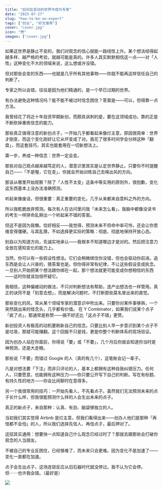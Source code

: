 ```yaml
---
title: "如何在变动的世界中成为专家"
date: "2025-07-27"
slug: "how-to-be-an-expert"
tags: ["创业", "好文推荐"]
cover: "cover.jpg"
icon: "😎"
images: ["cover.jpg"]
---
```

如果这世界是静止不变的，我们对观念的信心就能一路线性上升。某个想法经得起越多样、越严格的考验，就越可能是真的。许多人其实默默相信这一点——对「人性」这种变化不大的领域来说，这么想或许没错。



但对那些会变的东西——也就是几乎所有其他事物——你就不能再这样信任自己的判断了。



专家之所以会错，往往是因为他们精通的，是一个早已过期的世界。



有办法避免这种情况吗？能不能不被过时信念困住？答案是——可以，但得靠一点方法。



我曾经花了将近十年投资早期新创，而颇具讽刺的是，要在这领域成功，靠的正是不断砍掉重练信念的能力。



那些真正值得注意的新创点子，一开始几乎都看起来像烂主意，原因很简单：世界才刚变，而这个变化刚好让它从坏变成了对。我花了很多时间学会分辨这种「翻盘」，而这套技巧，其实也能套用在一切新想法上。



第一步，养成一种信念：世界一定会变。



那些对自己观点越来越笃定的人，潜意识里其实是认定世界静止。只要你不时提醒自己——「不是喔，它在变」，你就会开始训练自己去嗅出风的方向。



那该从哪里开始观察？除了「人性不太变」这条中等实用的原则外，很抱歉，变化这东西基本上没办法准确预测。



听起来像废话，但很重要：真正重要的变化，几乎从来都来自意料之外的方向。



所以我乾脆放弃预测。每次有人在访问里问我「未来怎么看」，我脑中都像没读书的考生一样拼命乱掰出一个听起来不错的答案。



但这不是因为我懒。恰好相反——我觉得，预测未来不但命中率可怜，还会让你思维变得僵硬。与其乱猜，不如选择更实际的策略：彻底、彻底地保持开放心态。



别自以为知道方向，先诚实地承认——我根本不知道哪边才是对的。然后把注意力全放在感知变化的能力上。



当然，你可以有一些假设性想法。它们会稍微绑住你没错，但也会驱动你前进。追东西是会让人兴奋的，猜答案也是。但你得非常有纪律，不让这些假设变成执念。
一旦别人开始把某个想法跟你绑在一起，那个想法就更可能变成你想相信的东西——这时你就该加倍怀疑它。



我相信，这种偏被动的做法，不只对判断想法有帮助，连产出想法也一样管用。真正的诀窍不是「刻意去想」，而是解决问题时，不打断那些莫名冒出来的直觉。



那些变化的风，常从某个领域专家的潜意识中吹出来。只要你对某件事够熟，一个突然跳出来的怪念头，几乎都有价值。
在 Y Combinator，如果我们说某个点子「疯了点」，那通常是称赞——搞不好还比「这点子不错」更赞。



新创投资人有极高的动机要刷新自己的信念。只要比别人早一步意识到某个点子不是垃圾，那就可能赚翻。这个回报不只是钱，更是你整个判断体系的现场验证。



因为创办人站在你面前，你得说「要」或「不要」，几个月后你就会知道你当时是神预测，还是大走眼。



那些说「不要」而错过 Google 的人（真的有几个），这笔帐会记一辈子。



凡是对想法要「下注」而非只评论的人，基本上都拥有这种自我纠错压力。任何人，只要愿意，也能拥有这种压力——你只要公开写下自己的判断。写在有标题、有持久性的地方——你会比闲聊时在意得多。



另一个我很常用的技巧：一开始先看人，不先看点子。虽然我们无法预测未来的点子长什么样，但我很能预测什么样的人会生出未来的点子。



真正的新点子，来自那种：认真、有劲、脑袋够独立的人。



当初我们其实觉得 Airbnb 是烂主意，但我们看得出来——创办人他们是那种「再怪都不会怕」的人，所以我们选择先信人、再信点子，最后押对了。



这招其实通用：想要快一点知道自己什么观念已经过时了？那就去跟那些会打破你观念的人当朋友。



不被自己的专业反困住，已经够难了，而未来只会更难。因为变化不是加速了——变化一直都在加速。



点子会生出点子，这场连锁反应从旧石器时代就没停过。我不认为它会停。
但⋯⋯也许我会错。（最好是）




![](https://prod-files-secure.s3.us-west-2.amazonaws.com/112d0858-5090-4d34-a606-b75eb8d65fd2/46476355-9cf3-4e99-9b7a-3531bc426380/1000202064.png?X-Amz-Algorithm=AWS4-HMAC-SHA256&X-Amz-Content-Sha256=UNSIGNED-PAYLOAD&X-Amz-Credential=ASIAZI2LB4664GI4IXR3%2F20250814%2Fus-west-2%2Fs3%2Faws4_request&X-Amz-Date=20250814T091647Z&X-Amz-Expires=3600&X-Amz-Security-Token=IQoJb3JpZ2luX2VjEPn%2F%2F%2F%2F%2F%2F%2F%2F%2F%2FwEaCXVzLXdlc3QtMiJGMEQCIE9m0FiV06Gd3IGYSFuFB40oxIAsIkW%2BMffL9WTK5bg6AiBQVyMvu7KrH8G%2FZt%2F76OHBVA23JnfYMCxgO8LzTcdVzSr%2FAwhCEAAaDDYzNzQyMzE4MzgwNSIMLa%2B%2FRqrwyDwTiCkvKtwDaarxVRhCsXKmkNgKlY6zkDcK0ukBBti1vU5Yk5StmKmZBCRuD7Qv8kjGHZaFnV0UJ%2BN5h5zoyoC%2BmX%2F%2B%2BGwPYzHf%2BCT%2BrMdR2640T1xW8uqAjco8ywuy5wRn3Z8BVn74GpSojEmKI1Ie9djyTBWACEXg%2FbrRYt3z7muy%2BvaigQnOKw%2B%2FstB%2Fmk7ZdD6cjsbX7eYmJ0WG7h7jTyq33WsK1W8Inz5wSYrqW%2BxgFDlILEHHSIHIXJnrp0E6P3a3YJWd69NAt%2FvOmesn3NppoyNWDMuqYaQ56tW9r6dr8kRQDP3E0VVt81vkZCcz4PLDyYH2fzODyoQAnUghF8p%2Bd%2FNyAnUsLgcGvubIDhX%2BN7u4832IKecVth%2FI8RzQ1rnYaDH0q%2F%2FqHiNVFOjYADEzr3%2BS6iFWINKwO%2FdvuXutvLvKu81YGet8WAhER%2FSFMdF%2BjmTC7QsdwGDvMr8cwXY5lIMj%2FPh8UhD2g0nO4GvtemncPVQMuawAno0MbISIMN%2F8BywDvnP7yfD2z4mXBrxZCdWzv2eBAoy0PKq2cbXs2eczq92NS5aJrxlMjFk%2FlSjmWdTQ%2FaYHPfb7t4%2BWS2JwqV7n0glAZWqb6kSJ1O8dNUv9uKJG%2BwQDhBsbUEjpDyMwisX2xAY6pgECAQoa5Bnat4nVNtOTDgfUU5j0z7wAzfMP5fw61HNbxuAwyyHgNoBYNQKcZdno%2F5Of%2FlugBYqp3YS%2FX%2FxSA0Tu8HmxRag1Z1T0Yat8VOgmRZkdRgMXRqbpR%2BCtuZmtfBy%2FOMPIQLaufru6%2BD%2Bu3UuuAeUNSIX02qlI747dNkXwaHUrdbh5Hj7Ci1H4v29GmnZeMplEEAZFKFVWDjgrkJhIZgqmCYwl&X-Amz-Signature=79ab2fc46f7fe76cca66af22c5072a85e9fe48af3be2fec4dc471427c3515ee4&X-Amz-SignedHeaders=host&x-amz-checksum-mode=ENABLED&x-id=GetObject)

